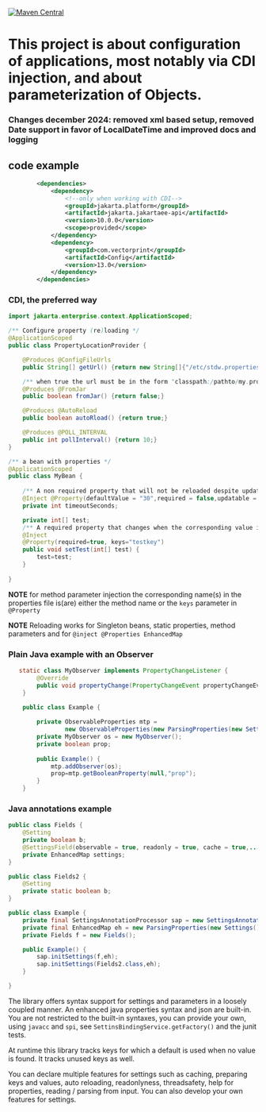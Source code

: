 [![Maven Central](https://img.shields.io/maven-central/v/com.vectorprint/Config.svg)](https://maven-badges.herokuapp.com/maven-central/com.vectorprint/Config)

# This project is about configuration of applications, most notably via CDI injection, and about parameterization of Objects.

### Changes december 2024: removed xml based setup, removed Date support in favor of LocalDateTime and improved docs and logging

## code example
```xml
        <dependencies>
            <dependency>
                <!--only when working with CDI-->
                <groupId>jakarta.platform</groupId>
                <artifactId>jakarta.jakartaee-api</artifactId>
                <version>10.0.0</version>
                <scope>provided</scope>
            </dependency>
            <dependency>
                <groupId>com.vectorprint</groupId>
                <artifactId>Config</artifactId>
                <version>13.0</version>
            </dependency>
        </dependencies>
```
### CDI, the preferred way
```java
import jakarta.enterprise.context.ApplicationScoped;

/** Configure property (re)loading */
@ApplicationScoped
public class PropertyLocationProvider {

    @Produces @ConfigFileUrls
    public String[] getUrl() {return new String[]{"/etc/stdw.properties"};}

    /** when true the url must be in the form "classpath:/pathto/my.properties" */
    @Produces @FromJar
    public boolean fromJar() {return false;}

    @Produces @AutoReload
    public boolean autoRload() {return true;}

    @Produces @POLL_INTERVAL
    public int pollInterval() {return 10;}
}

/** a bean with properties */
@ApplicationScoped
public class MyBean {
    
    /** A non required property that will not be reloaded despite update is true */
    @Inject @Property(defaultValue = "30",required = false,updatable = true)
    private int timeoutSeconds;

    private int[] test;
    /** A required property that changes when the corresponding value in the properties file changes */
    @Inject
    @Property(required=true, keys="testkey")
    public void setTest(int[] test) {
        test=test;
    }
    
}

```
**NOTE** for method parameter injection the corresponding name(s) in the properties file is(are) either the method name or the `keys` parameter in `@Property`

**NOTE** Reloading works for Singleton beans, static properties, method parameters and for `@inject @Properties EnhancedMap`

### Plain Java example with an Observer
```java
   static class MyObserver implements PropertyChangeListener {
        @Override
        public void propertyChange(PropertyChangeEvent propertyChangeEvent) {}
    }
    
    public class Example {

        private ObservableProperties mtp =
                new ObservableProperties(new ParsingProperties(new Settings(), "/etc/app.properties"));
        private MyObserver os = new MyObserver();
        private boolean prop;
        
        public Example() {
            mtp.addObserver(os);
            prop=mtp.getBooleanProperty(null,"prop");
        }
    }

```

### Java annotations example

```java
public class Fields {
    @Setting
    private boolean b;
    @SettingsField(observable = true, readonly = true, cache = true,....)
    private EnhancedMap settings;
}

public class Fields2 {
    @Setting
    private static boolean b;
}

public class Example {
    private final SettingsAnnotationProcessor sap = new SettingsAnnotationProcessorImpl();
    private final EnhancedMap eh = new ParsingProperties(new Settings(), "/etc/app.properties");
    private Fields f = new Fields();

    public Example() {
        sap.initSettings(f,eh);
        sap.initSettings(Fields2.class,eh);
    }

}

```
The library offers syntax support for settings and parameters in a loosely coupled manner. An enhanced java properties syntax and json are built-in. You are not restricted to the built-in syntaxes, you can provide your own, using `javacc` and `spi`, see `SettinsBindingService.getFactory()` and the junit tests.

At runtime this library tracks keys for which a default is used when no value is found. It tracks
unused keys as well.

You can declare multiple features for settings such as caching, preparing keys and values, auto reloading, readonlyness, threadsafety, help for properties, reading / parsing from input. You can also develop your own features for settings.

